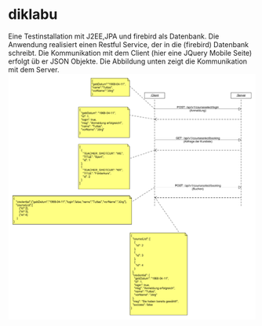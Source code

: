 # diklabu
Eine Testinstallation mit J2EE,JPA und firebird als Datenbank. Die Anwendung realisiert einen Restful Service, der in die (firebird) Datenbank schreibt. Die Kommunikation mit dem Client (hier eine JQuery Mobile Seite) erfolgt üb er JSON Objekte.
Die Abbildung unten zeigt die Kommunikation mit dem Server.
<img src="Diklabu/doc/sequenz.png">
